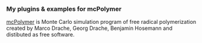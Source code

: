 ### My plugins & examples for mcPolymer

[mcPolymer](https://www.itc.tu-clausthal.de/mcpolymer/) is Monte Carlo simulation program of free radical polymerization
created by Marco Drache, Georg Drache, Benjamin Hosemann and distibuted as free software.

